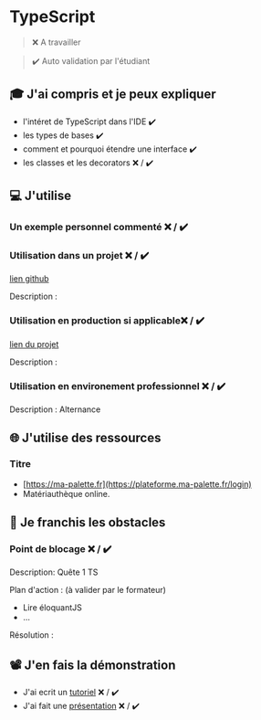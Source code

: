 # TypeScript

> ❌ A travailler

> ✔️ Auto validation par l'étudiant

## 🎓 J'ai compris et je peux expliquer

- l'intéret de TypeScript dans l'IDE ✔️
- les types de bases ✔️
- comment et pourquoi étendre une interface ✔️
- les classes et les decorators ❌ / ✔️

## 💻 J'utilise

### Un exemple personnel commenté ❌ / ✔️

### Utilisation dans un projet ❌ / ✔️

[lien github](...)

Description :

### Utilisation en production si applicable❌ / ✔️

[lien du projet](...)

Description :

### Utilisation en environement professionnel ❌ / ✔️

Description : Alternance

## 🌐 J'utilise des ressources

### Titre

- [https://ma-palette.fr](https://plateforme.ma-palette.fr/login)
- Matériauthèque online.

## 🚧 Je franchis les obstacles

### Point de blocage ❌ / ✔️

Description:
Quête 1 TS

Plan d'action : (à valider par le formateur)

- Lire éloquantJS
- ...

Résolution :

## 📽️ J'en fais la démonstration

- J'ai ecrit un [tutoriel](...) ❌ / ✔️
- J'ai fait une [présentation](...) ❌ / ✔️
